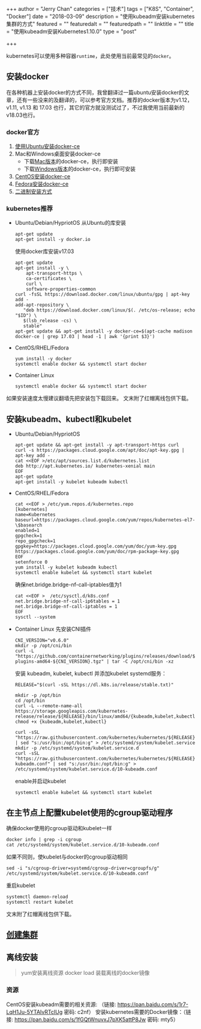 +++
author = "Jerry Chan"
categories = ["技术"]
tags = ["K8S", "Container", "Docker"]
date = "2018-03-09"
description = "使用kubeadm安装kubernetes集群的方式"
featured = ""
featuredalt = ""
featuredpath = ""
linktitle = ""
title = "使用kubeadm安装Kubernetes1.10.0"
type = "post"

+++

kubernetes可以使用多种容器`runtime`，此处使用当前最常见的`docker`。

安装docker
--------

在各种机器上安装docker的方式不同，我曾翻译过一篇ubuntu安装docker的文章，还有一些没来的及翻译的，可以参考官方文档。推荐的docker版本为v1.12，v1.11, v1.13 和 17.03 也行，其它的官方就没测试过了，不过我使用当前最新的v18.03也行。

### docker官方

1.  [使用Ubuntu安装docker-ce](https://www.geekare.com/2018/01/07/ubuntu%E5%AE%89%E8%A3%85-docker%E7%A4%BE%E5%8C%BA%E7%89%88/)
2.  Mac和Windows桌面安装docker-ce
    *   下载[Mac版本](https://download.docker.com/mac/stable/Docker.dmg)的docker-ce，执行即安装
    *   下载[Windows版本](https://download.docker.com/win/stable/Docker%20for%20Windows%20Installer.exe)的docker-ce，执行即可安装
3.  [CentOS安装docker-ce](https://docs.docker.com/install/linux/docker-ce/centos/)
4.  [Fedora安装docker-ce](https://docs.docker.com/install/linux/docker-ce/fedora/)
5.  [二进制安装方式](https://docs.docker.com/install/linux/docker-ce/binaries/)

### **kubernetes推荐**

*   Ubuntu/Debian/HypriotOS 从Ubuntu的库安装

        apt-get update
        apt-get install -y docker.io


    使用docker库安装v17.03

        apt-get update
        apt-get install -y \
            apt-transport-https \
            ca-certificates \
            curl \
            software-properties-common
        curl -fsSL https://download.docker.com/linux/ubuntu/gpg | apt-key add -
        add-apt-repository \
           "deb https://download.docker.com/linux/$(. /etc/os-release; echo "$ID") \
           $(lsb_release -cs) \
           stable"
        apt-get update && apt-get install -y docker-ce=$(apt-cache madison docker-ce | grep 17.03 | head -1 | awk '{print $3}')


*   CentOS/RHEL/Fedora

        yum install -y docker
        systemctl enable docker && systemctl start docker


*   Container Linux

        systemctl enable docker && systemctl start docker



如果安装速度太慢建议翻墙先把安装包下载回来。 文末附了红帽离线包供下载。

安装kubeadm、kubectl和kubelet
-------------------------

*   Ubuntu/Debian/HypriotOS

        apt-get update && apt-get install -y apt-transport-https curl
        curl -s https://packages.cloud.google.com/apt/doc/apt-key.gpg | apt-key add -
        cat <<EOF >/etc/apt/sources.list.d/kubernetes.list
        deb http://apt.kubernetes.io/ kubernetes-xenial main
        EOF
        apt-get update
        apt-get install -y kubelet kubeadm kubectl


*   CentOS/RHEL/Fedora

        cat <<EOF > /etc/yum.repos.d/kubernetes.repo
        [kubernetes]
        name=Kubernetes
        baseurl=https://packages.cloud.google.com/yum/repos/kubernetes-el7-\$basearch
        enabled=1
        gpgcheck=1
        repo_gpgcheck=1
        gpgkey=https://packages.cloud.google.com/yum/doc/yum-key.gpg https://packages.cloud.google.com/yum/doc/rpm-package-key.gpg
        EOF
        setenforce 0
        yum install -y kubelet kubeadm kubectl
        systemctl enable kubelet && systemctl start kubelet


    确保net.bridge.bridge-nf-call-iptables值为1

        cat <<EOF >  /etc/sysctl.d/k8s.conf
        net.bridge.bridge-nf-call-ip6tables = 1
        net.bridge.bridge-nf-call-iptables = 1
        EOF
        sysctl --system


*   Container Linux 先安装CNI插件

        CNI_VERSION="v0.6.0"
        mkdir -p /opt/cni/bin
        curl -L "https://github.com/containernetworking/plugins/releases/download/${CNI_VERSION}/cni-plugins-amd64-${CNI_VERSION}.tgz" | tar -C /opt/cni/bin -xz


    安装 kubeadm, kubelet, kubectl 并添加kubelet systemd服务：

        RELEASE="$(curl -sSL https://dl.k8s.io/release/stable.txt)"

        mkdir -p /opt/bin
        cd /opt/bin
        curl -L --remote-name-all https://storage.googleapis.com/kubernetes-release/release/${RELEASE}/bin/linux/amd64/{kubeadm,kubelet,kubectl}
        chmod +x {kubeadm,kubelet,kubectl}

        curl -sSL "https://raw.githubusercontent.com/kubernetes/kubernetes/${RELEASE}/build/debs/kubelet.service" | sed "s:/usr/bin:/opt/bin:g" > /etc/systemd/system/kubelet.service
        mkdir -p /etc/systemd/system/kubelet.service.d
        curl -sSL "https://raw.githubusercontent.com/kubernetes/kubernetes/${RELEASE}/build/debs/10-kubeadm.conf" | sed "s:/usr/bin:/opt/bin:g" > /etc/systemd/system/kubelet.service.d/10-kubeadm.conf


    enable并启动kubelet

        systemctl enable kubelet && systemctl start kubelet



在主节点上配置kubelet使用的cgroup驱动程序
---------------------------

确保docker使用的cgroup驱动和kubelet一样

    docker info | grep -i cgroup
    cat /etc/systemd/system/kubelet.service.d/10-kubeadm.conf


如果不同则，使kubelet与docker的cgroup驱动相同

    sed -i "s/cgroup-driver=systemd/cgroup-driver=cgroupfs/g" /etc/systemd/system/kubelet.service.d/10-kubeadm.conf


重启kubelet

    systemctl daemon-reload
    systemctl restart kubelet


文末附了红帽离线包供下载。

[创建集群](https://kubernetes.io/docs/setup/independent/create-cluster-kubeadm/)
----------------------------------------------------------------------------

离线安装
----

> yum安装离线资源 docker load 装载离线的docker镜像

### 资源

CentOS安装kubeadm需要的相关资源: （链接: https://pan.baidu.com/s/1r7-LqH1Ju-5YTAIvRTcIUg 密码: c2nf） 安装kubernetes需要的Docker镜像：（链接: https://pan.baidu.com/s/1fGQtWnuvxJ7pXK5attP8Jw 密码: mty5）
